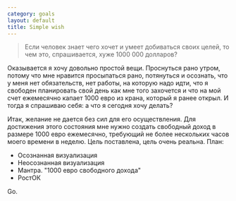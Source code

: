 ```yaml
--- 
category: goals
layout: default
title: Simple wish
---
```


<blockquote>Если человек знает чего хочет и умеет добиваться своих целей, то чем это, спрашивается, хуже 1000 000 долларов?</blockquote>
Оказывается я хочу довольно простой вещи. Проснуться рано утром, потому что мне нравится просыпаться рано, потянуться и осознать, что у меня нет обязательств, нет работы, на которую надо идти, что я свободен планировать свой день как мне того захочется и что на мой счет ежемесячно капает 1000 евро из крана, который я ранее открыл. И тогда я спрашиваю себя: а что я сегодня хочу делать?

Итак, желание не дается без сил для его осуществления. Для достижения этого состояния мне нужно создать свободный доход в размере 1000 евро ежемесячно, требующий не более нескольких часов моего времени в неделю. Цель поставлена, цель очень реальна. План:
<ul>
	<li>Осознанная визуализация</li>
	<li>Неосознанная визуализация</li>
	<li>Мантра. "1000 евро свободного дохода"</li>
	<li>РостОК</li>
</ul>
Go.
